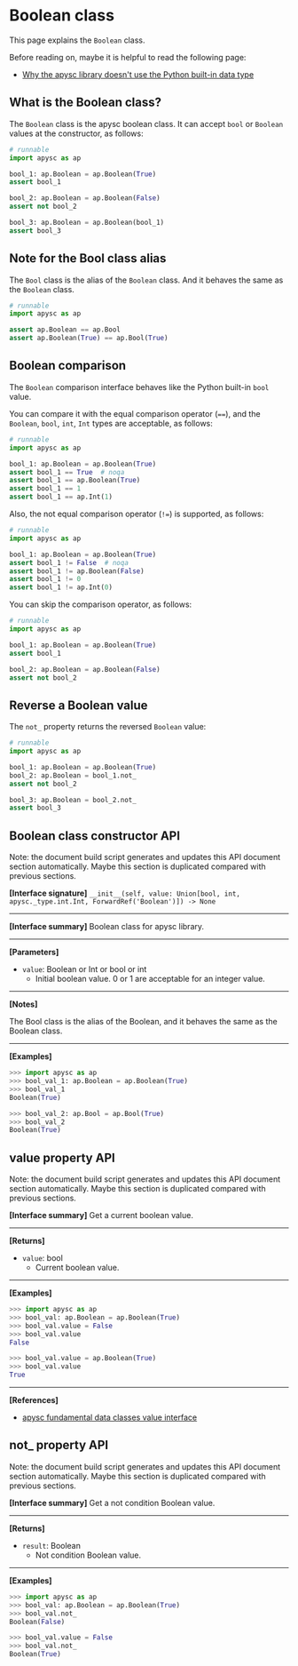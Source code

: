 # Boolean class

This page explains the `Boolean` class.

Before reading on, maybe it is helpful to read the following page:

- [Why the apysc library doesn't use the Python built-in data type](why_apysc_doesnt_use_python_builtin_data_type.md)

## What is the Boolean class?

The `Boolean` class is the apysc boolean class. It can accept `bool` or `Boolean` values at the constructor, as follows:

```py
# runnable
import apysc as ap

bool_1: ap.Boolean = ap.Boolean(True)
assert bool_1

bool_2: ap.Boolean = ap.Boolean(False)
assert not bool_2

bool_3: ap.Boolean = ap.Boolean(bool_1)
assert bool_3
```

## Note for the Bool class alias

The `Bool` class is the alias of the `Boolean` class. And it behaves the same as the `Boolean` class.

```py
# runnable
import apysc as ap

assert ap.Boolean == ap.Bool
assert ap.Boolean(True) == ap.Bool(True)
```

## Boolean comparison

The `Boolean` comparison interface behaves like the Python built-in `bool` value.

You can compare it with the equal comparison operator (`==`), and the `Boolean`\, `bool`\, `int`\, `Int` types are acceptable, as follows:

```py
# runnable
import apysc as ap

bool_1: ap.Boolean = ap.Boolean(True)
assert bool_1 == True  # noqa
assert bool_1 == ap.Boolean(True)
assert bool_1 == 1
assert bool_1 == ap.Int(1)
```

Also, the not equal comparison operator (`!=`) is supported, as follows:

```py
# runnable
import apysc as ap

bool_1: ap.Boolean = ap.Boolean(True)
assert bool_1 != False  # noqa
assert bool_1 != ap.Boolean(False)
assert bool_1 != 0
assert bool_1 != ap.Int(0)
```

You can skip the comparison operator, as follows:

```py
# runnable
import apysc as ap

bool_1: ap.Boolean = ap.Boolean(True)
assert bool_1

bool_2: ap.Boolean = ap.Boolean(False)
assert not bool_2
```

## Reverse a Boolean value

The `not_` property returns the reversed `Boolean` value:

```py
# runnable
import apysc as ap

bool_1: ap.Boolean = ap.Boolean(True)
bool_2: ap.Boolean = bool_1.not_
assert not bool_2

bool_3: ap.Boolean = bool_2.not_
assert bool_3
```


## Boolean class constructor API

<!-- Docstring: apysc._type.boolean.Boolean.__init__ -->

<span class="inconspicuous-txt">Note: the document build script generates and updates this API document section automatically. Maybe this section is duplicated compared with previous sections.</span>

**[Interface signature]** `__init__(self, value: Union[bool, int, apysc._type.int.Int, ForwardRef('Boolean')]) -> None`<hr>

**[Interface summary]** Boolean class for apysc library.<hr>

**[Parameters]**

- `value`: Boolean or Int or bool or int
  - Initial boolean value. 0 or 1 are acceptable for an integer value.

<hr>

**[Notes]**

The Bool class is the alias of the Boolean, and it behaves the same as the Boolean class.<hr>

**[Examples]**

```py
>>> import apysc as ap
>>> bool_val_1: ap.Boolean = ap.Boolean(True)
>>> bool_val_1
Boolean(True)

>>> bool_val_2: ap.Bool = ap.Bool(True)
>>> bool_val_2
Boolean(True)
```

## value property API

<!-- Docstring: apysc._type.boolean.Boolean.value -->

<span class="inconspicuous-txt">Note: the document build script generates and updates this API document section automatically. Maybe this section is duplicated compared with previous sections.</span>

**[Interface summary]** Get a current boolean value.<hr>

**[Returns]**

- `value`: bool
  - Current boolean value.

<hr>

**[Examples]**

```py
>>> import apysc as ap
>>> bool_val: ap.Boolean = ap.Boolean(True)
>>> bool_val.value = False
>>> bool_val.value
False

>>> bool_val.value = ap.Boolean(True)
>>> bool_val.value
True
```

<hr>

**[References]**

- [apysc fundamental data classes value interface](https://simon-ritchie.github.io/apysc/en/fundamental_data_classes_value_interface.html)

## not_ property API

<!-- Docstring: apysc._type.boolean.Boolean.not_ -->

<span class="inconspicuous-txt">Note: the document build script generates and updates this API document section automatically. Maybe this section is duplicated compared with previous sections.</span>

**[Interface summary]** Get a not condition Boolean value.<hr>

**[Returns]**

- `result`: Boolean
  - Not condition Boolean value.

<hr>

**[Examples]**

```py
>>> import apysc as ap
>>> bool_val: ap.Boolean = ap.Boolean(True)
>>> bool_val.not_
Boolean(False)

>>> bool_val.value = False
>>> bool_val.not_
Boolean(True)
```